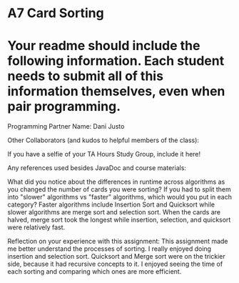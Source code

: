 # A7 Card Sorting

# Your readme should include the following information. Each student needs to submit all of this information themselves, even when pair programming. 

Programming Partner Name: Dani Justo

Other Collaborators (and kudos to helpful members of the class):

If you have a selfie of your TA Hours Study Group, include it here!

Any references used besides JavaDoc and course materials:

What did you notice about the differences in runtime across algorithms as you changed the number of cards you were sorting? If you had to split them into "slower" algorithms vs "faster" algorithms, which would you put in each category?
Faster algorithms include Insertion Sort and Quicksort while slower algorithms are merge sort and selection sort. When the cards are halved, merge sort took the longest while insertion, selection, and quicksort were relatively fast. 

Reflection on your experience with this assignment:
This assignment made me better understand the processes of sorting. I really enjoyed doing insertion and selection sort. Quicksort and Merge sort were on the trickier side, because it had recursive concepts to it. I enjoyed seeing the time of each sorting and comparing which ones are more efficient. 
